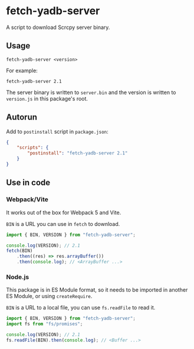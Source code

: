 # fetch-yadb-server

A script to download Scrcpy server binary.

## Usage

```shell
fetch-yadb-server <version>
```

For example:

```shell
fetch-yadb-server 2.1
```

The server binary is written to `server.bin` and the version is written to `version.js` in this package's root.

## Autorun

Add to `postinstall` script in `package.json`:

```json
{
    "scripts": {
        "postinstall": "fetch-yadb-server 2.1"
    }
}
```

## Use in code

### Webpack/Vite

It works out of the box for Webpack 5 and Vite.

`BIN` is a URL you can use in `fetch` to download.

```js
import { BIN, VERSION } from "fetch-yadb-server";

console.log(VERSION); // 2.1
fetch(BIN)
    .then((res) => res.arrayBuffer())
    .then(console.log); // <ArrayBuffer ...>
```

### Node.js

This package is in ES Module format, so it needs to be imported in another ES Module, or using `createRequire`.

`BIN` is a URL to a local file, you can use `fs.readFile` to read it.

```js
import { BIN, VERSION } from "fetch-yadb-server";
import fs from "fs/promises";

console.log(VERSION); // 2.1
fs.readFile(BIN).then(console.log); // <Buffer ...>
```
